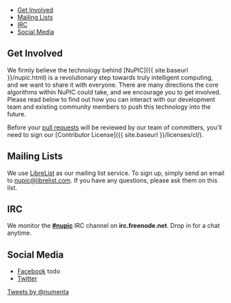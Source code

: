 <section>
    <nav class="toc">
        <ul>
            <li><a href="#get_involved">Get Involved</a></li>
            <li><a href="#mailing_lists">Mailing Lists</a></li>
            <li><a href="#irc">IRC</a></li>
            <li><a href="#social_media">Social Media</a></li>
        </ul>
    </nav>
</section>

## Get Involved

We firmly believe the technology behind [NuPIC]({{ site.baseurl }}/nupic.html) is a revolutionary step towards truly intelligent computing, and we want to share it with everyone. There are many directions the core algorithms within NuPIC could take, and we encourage *you* to get involved. Please read below to find out how you can interact with our development team and existing community members to push this technology into the future.

Before your [pull requests](https://help.github.com/articles/using-pull-requests) will be reviewed by our team of committers, you'll need to sign our [Contributor License]({{ site.baseurl }}/licenses/cl/).

## Mailing Lists

We use [LibreList](http://librelist.com) as our mailing list service. To sign up, simply send an email to <nupic@librelist.com>. If you have any questions, please ask them on this list.

## IRC

We monitor the **<a href="irc://irc.freenode.net/nupic">#nupic</a>** IRC channel on **irc.freenode.net**. Drop in for a chat anytime.

## Social Media

* [Facebook](http://www.facebook.com/pages/Numenta/367522426629153) <span class="todo">todo</span>
* [Twitter](http://twitter.com/numenta)

<a class="twitter-timeline" href="https://twitter.com/numenta" data-widget-id="327503049604087809">Tweets by @numenta</a>

<script>!function(d,s,id){var js,fjs=d.getElementsByTagName(s)[0],p=/^http:/.test(d.location)?'http':'https';if(!d.getElementById(id)){js=d.createElement(s);js.id=id;js.src=p+"://platform.twitter.com/widgets.js";fjs.parentNode.insertBefore(js,fjs);}}(document,"script","twitter-wjs");</script>